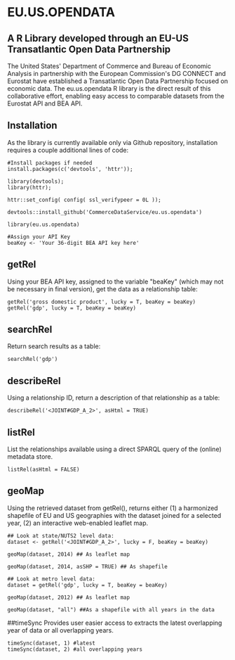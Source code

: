 # EU.US.OPENDATA 
## A R Library developed through an EU-US Transatlantic Open Data Partnership
The United States' Department of Commerce and Bureau of Economic Analysis in partnership with the European Commission's DG CONNECT and Eurostat have established a Transatlantic Open Data Partnership focused on economic data. The eu.us.opendata R library is the direct result of this collaborative effort, enabling easy access to comparable datasets from the Eurostat API and BEA API. 


## Installation
As the library is currently available only via Github repository, installation requires a couple additional lines of code:

```{r install} 
#Install packages if needed
install.packages(c('devtools', 'httr'));

library(devtools);
library(httr);

httr::set_config( config( ssl_verifypeer = 0L ));

devtools::install_github('CommerceDataService/eu.us.opendata') 

library(eu.us.opendata)

#Assign your API Key 
beaKey <- 'Your 36-digit BEA API key here'

```

## getRel
Using your BEA API key, assigned to the variable "beaKey" (which may not be necessary in final version), get the data as a relationship table:
```{r getRel}
getRel('gross domestic product', lucky = T, beaKey = beaKey)
getRel('gdp', lucky = T, beaKey = beaKey)
```

## searchRel
Return search results as a table:
```{r searchRel}
searchRel('gdp')

```

## describeRel
Using a relationship ID, return a description of that relationship as a table:
```{r describeRel}
describeRel('<JOINT#GDP_A_2>', asHtml = TRUE)
```
 
## listRel
 List the relationships available using a direct SPARQL query of the (online) metadata store. 
```{r listRel}
listRel(asHtml = FALSE)
```

 
## geoMap
 Using the retrieved dataset from getRel(), returns either (1) a harmonized shapefile of EU and US geographies with the dataset joined for a selected year, (2) an interactive web-enabled leaflet map.
```{r geoMap}
## Look at state/NUTS2 level data:
dataset <- getRel('<JOINT#GDP_A_2>', lucky = F, beaKey = beaKey)

geoMap(dataset, 2014) ## As leaflet map

geoMap(dataset, 2014, asSHP = TRUE) ## As shapefile

## Look at metro level data:
dataset = getRel('gdp', lucky = T, beaKey = beaKey)

geoMap(dataset, 2012) ## As leaflet map

geoMap(dataset, "all") ##As a shapefile with all years in the data

```

##timeSync
Provides user easier access to extracts the latest overlapping year of data or all overlapping years.
```{r timeSync}
timeSync(dataset, 1) #latest
timeSync(dataset, 2) #all overlapping years
```
